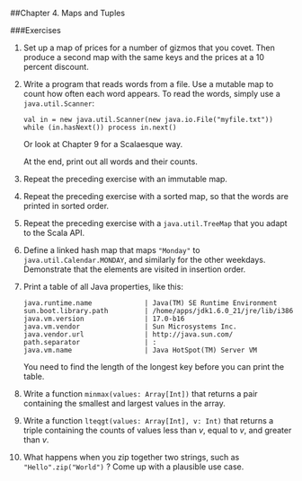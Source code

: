 ##Chapter 4. Maps and Tuples    

###Exercises
       
1.	Set up a map of prices for a number of gizmos that you covet. Then produce a second map with the same keys and the prices at a 10 percent discount.      

2.	Write a program that reads words from a file. Use a mutable map to count how often each word appears. To read the words, simply use a `java.util.Scanner`:

        val in = new java.util.Scanner(new java.io.File("myfile.txt"))
        while (in.hasNext()) process in.next()

    Or look at Chapter 9 for a Scalaesque way.
    
    At the end, print out all words and their counts.     


3.	Repeat the preceding exercise with an immutable map.      

4.	Repeat the preceding exercise with a sorted map, so that the words are printed in sorted order.      

5.	Repeat the preceding exercise with a `java.util.TreeMap` that you adapt to the Scala API.      

6.	Define a linked hash map that maps `"Monday"` to `java.util.Calendar.MONDAY`, and similarly for the other weekdays. Demonstrate that the elements are visited in insertion order.      

7.	Print a table of all Java properties, like this:      

        java.runtime.name             | Java(TM) SE Runtime Environment
        sun.boot.library.path         | /home/apps/jdk1.6.0_21/jre/lib/i386
        java.vm.version               | 17.0-b16
        java.vm.vendor                | Sun Microsystems Inc.
        java.vendor.url               | http://java.sun.com/
        path.separator                | :
        java.vm.name                  | Java HotSpot(TM) Server VM

    You need to find the length of the longest key before you can print the table.

8.	Write a function `minmax(values: Array[Int])` that returns a pair containing the smallest and largest values in the array.      


9.	Write a function `lteqgt(values: Array[Int], v: Int)` that returns a triple containing the counts of values less than *v*, equal to *v*, and greater than *v*.      


10.	What happens when you zip together two strings, such as `"Hello".zip("World")` ? Come up with a plausible use case.      




